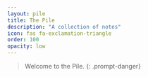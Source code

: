```yaml
---
layout: pile
title: The Pile
description: "A collection of notes"
icon: fas fa-exclamation-triangle
order: 100
opacity: low
---
```


> Welcome to the Pile.
{: .prompt-danger}
